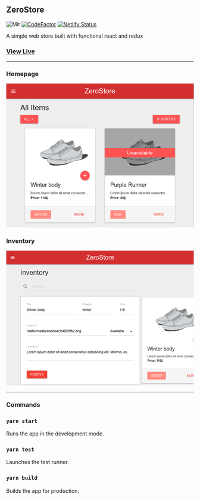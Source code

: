 ## ZeroStore

![Mit](https://img.shields.io/github/license/georgelioris/zerostore)
[![CodeFactor](https://www.codefactor.io/repository/github/georgelioris/zerostore/badge/master)](https://www.codefactor.io/repository/github/georgelioris/zerostore/overview/master)
[![Netlify Status](https://api.netlify.com/api/v1/badges/9fe953f6-1227-4061-899a-adaea4981df3/deploy-status)](https://app.netlify.com/sites/zerostore/deploys)



A simple web store built with functional react and redux

### [View Live](https://zerostore.netlify.app)
<hr/>

### Homepage
<img src="./src/images/sample1.png" width="800" />

### Inventory
<img src="./src/images/sample2.png" width="800" />

<hr/>

### Commands


### `yarn start`

Runs the app in the development mode.

### `yarn test`

Launches the test runner.

### `yarn build`

Builds the app for production.
